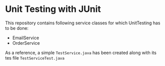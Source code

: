 # Unit Testing with JUnit

This repository contains following service classes for which UnitTesting has to be done:
* EmailService
* OrderService

As a reference, a simple `TestService.java` has been created along with its tes file `TestServiceTest.java`

